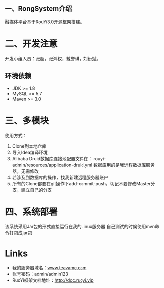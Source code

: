## 一、RongSystem介绍

融媒体平台基于RouYi3.0开源框架搭建。

# 二、开发注意
开发小组人员：张超，张鸿权，戴誉琪，刘衍斌。

环境依赖
-----
* JDK >= 1.8
* MySQL >= 5.7
* Maven >= 3.0



# 三、多模块
使用方式：
1. Clone到本地仓库
2. 导入Idea编译环境
3. Alibaba Druid数据库连接池配置文件在：
    rouyi-admin/resources/application-druid.yml
    数据库用的是我远程数据库服务器，无需修改    
4. 若涉及到数据库的操作，找我新建远程服务器账户
5. 所有的Clone都要在git操作下add-commit-push，切记不要修改Master分支，建立自己的分支

# 四、系统部署
该系统采用Jar包的形式直接运行在我的Linux服务器
自己测试的时候使用mvn命令打包成jar包

# Links
* 我的服务器域名：www.teavamc.com
* 账号密码：admin/admin123
* RuoYi框架文档地址：http://doc.ruoyi.vip
